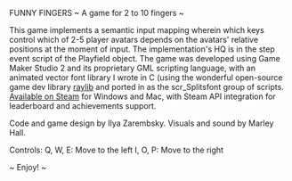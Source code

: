 FUNNY FINGERS
~ A game for 2 to 10 fingers ~

This game implements a semantic input mapping wherein which keys control which of 2-5 player avatars depends on the avatars' relative positions at the moment of input. The implementation's HQ is in the step event script of the Playfield object. The game was developed using Game Maker Studio 2 and its proprietary GML scripting language, with an animated vector font library I wrote in C (using the wonderful open-source game dev library [raylib](https://github.com/raysan5/raylib) and ported in as the scr_Splitsfont group of scripts. [Available on Steam](https://store.steampowered.com/app/669690/Funny_Fingers/) for Windows and Mac, with Steam API integration for leaderboard and achievements support.

Code and game design by Ilya Zarembsky.
Visuals and sound by Marley Hall.

Controls:
Q, W, E: Move to the left
I, O, P: Move to the right

~ Enjoy! ~
